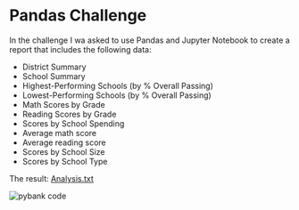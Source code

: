 # Pandas Challenge

In the challenge I wa asked to use Pandas and Jupyter Notebook to create a report that includes the following data:
- District Summary
- School Summary
- Highest-Performing Schools (by % Overall Passing)
- Lowest-Performing Schools (by % Overall Passing)
- Math Scores by Grade
- Reading Scores by Grade
- Scores by School Spending
- Average math score
- Average reading score
- Scores by School Size
- Scores by School Type
  
The result: [Analysis.txt](/PyBank/Analysis/Analysis.txt)

![pybank code](/PyBank/Resources/pybank.gif)

